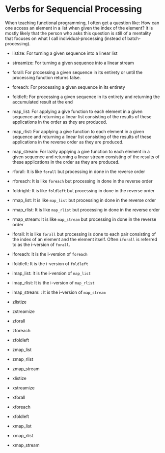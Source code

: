 # Verbs for Sequencial Processing

When teaching functional programming, I often get a question like:
How can one access an element in a list when given the index of the
element? It is mostly likely that the person who asks this question
is still of a mentality that focuses on what I call individual-processing
(instead of batch-processing).
  
* listize:
  For turning a given sequence into a linear list

* streamize:
  For turning a given sequence into a linear stream

* forall:
  For processing a given sequence in its entirety or
  until the processing function returns false.

* foreach:
  For processing a given sequence in its entirety
  
* foldleft:
  For processing a given sequence in its entirety and returning
  the accumulated result at the end
  
* map_list:
  For applying a give function to each element in a given sequence and
  returning a linear list consisting of the results of these
  applications in the order as they are produced.
  
* map_rlist:
  For applying a give function to each element in a given sequence and
  returning a linear list consisting of the results of these
  applications in the reverse order as they are produced.

* map_stream:
  For lazily applying a give function to each element in a given
  sequence and returning a linear stream consisting of the results of
  these applications in the order as they are produced.

* rforall:
  It is like `forall` but processing in done in the reverse order
* rforeach:
  It is like `foreach` but processing in done in the reverse order
* foldright:
  It is like `foldleft` but processing in done in the reverse order

* rmap_list:
  It is like `map_list` but processing in done in the reverse order
* rmap_rlist:
  It is like `map_rlist` but processing in done in the reverse order
* rmap_stream:
  It is like `map_stream` but processing in done in the reverse order

* iforall:
  It is like `forall` but processing is done to each pair consisting of
  the index of an element and the element itself. Often `iforall` is
  referred to as the i-version of `forall`.
* iforeach: It is the i-version of `foreach`
* ifoldleft: It is the i-version of `foldleft`

* imap_list: It is the i-version of `map_list`
* imap_rlist: It is the i-version of `map_rlist`
* imap_stream: : It is the i-version of `map_stream`

* zlistize
* zstreamize
* zforall
* zforeach
* zfoldleft
* zmap_list
* zmap_rlist
* zmap_stream

* xlistize
* xstreamize
* xforall
* xforeach
* xfoldleft
* xmap_list
* xmap_rlist
* xmap_stream
